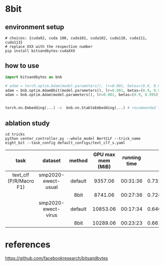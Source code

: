 # 8bit
## environment setup
```shell
# choices: {cuda92, cuda 100, cuda101, cuda102, cuda110, cuda111, cuda113}
# replace XXX with the respective number
pip install bitsandbytes-cudaXXX
```
## how to use
```python
import bitsandbytes as bnb

# adam = torch.optim.Adam(model.parameters(), lr=0.001, betas=(0.9, 0.995)) # comment out old optimizer
adam = bnb.optim.Adam8bit(model.parameters(), lr=0.001, betas=(0.9, 0.995)) # add bnb optimizer
adam = bnb.optim.Adam(model.parameters(), lr=0.001, betas=(0.9, 0.995), optim_bits=8) # equivalent


torch.nn.Embedding(...) ->  bnb.nn.StableEmbedding(...) # recommended for NLP models
```

## ablation study

```shell
cd tricks
python center_controller.py --whole_model BertCLF --trick_name eight_bit --task_config default_configs/text_clf_s.yaml
```



|          task           |       dataset       | method  | GPU max mem (MiB) | running time |        score         |
| :---------------------: | :-----------------: | :-----: | :---------------: | :----------: | :------------------: |
| text_clf (P/R/Macro F1) | smp2020-ewect-usual | default |      9357.06      |   00:31:36   | 0.7325/0.7513/0.7402 |
|                         |                     |  8bit   |      8741.06      |   00:27:36   | 0.7284/0.7308/0.7279 |
|                         | smp2020-ewect-virus | default |     10853.06      |   00:17:34   | 0.6409/0.6442/0.6309 |
|                         |                     |  8bit   |     10289.06      |   00:23:23   | 0.6617/0.6438/0.6493 |



# references

https://github.com/facebookresearch/bitsandbytes